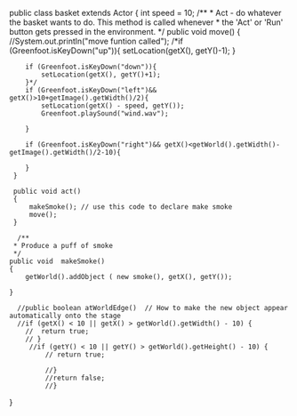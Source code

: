 public class basket extends Actor
{   int speed = 10;
    /**
     * Act - do whatever the basket wants to do. This method is called whenever
     * the 'Act' or 'Run' button gets pressed in the environment.
     */
    public void move()
    {
        //System.out.println("move funtion called");
        /*if (Greenfoot.isKeyDown("up")){
            setLocation(getX(), getY()-1);
        }
         
        if (Greenfoot.isKeyDown("down")){
            setLocation(getX(), getY()+1);
        }*/
        if (Greenfoot.isKeyDown("left")&& getX()>10+getImage().getWidth()/2){ 
            setLocation(getX() - speed, getY());
            Greenfoot.playSound("wind.wav");
             
        }
         
        if (Greenfoot.isKeyDown("right")&& getX()<getWorld().getWidth()-getImage().getWidth()/2-10){ 
             
        }
     }
      
     public void act() 
     {
         makeSmoke(); // use this code to declare make smoke   
         move();
     }
      
      /**
     * Produce a puff of smoke
     */
    public void  makeSmoke()
    {
        getWorld().addObject ( new smoke(), getX(), getY());
         
    }
       
      //public boolean atWorldEdge()  // How to make the new object appear automatically onto the stage
      //if (getX() < 10 || getX() > getWorld().getWidth() - 10) {
        //  return true;
        // }
         //if (getY() < 10 || getY() > getWorld().getHeight() - 10) {
             // return true;
              
             //}
             //return false;
             //}
      
         
}
